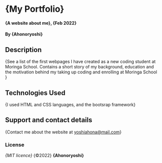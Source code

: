 # {My Portfolio}
#### {A website about me}, {Feb 2022}
#### By **{Ahonoryoshi}**
## Description
{See a list of the first webpages I have created as a new coding student at Moringa School.
Contains a short story of my background, education and the motivation behind my taking up coding and enrolling at Moringa School }
## Technologies Used
{I used HTML and CSS languages, and the bootsrap framework}
## Support and contact details
{Contact me about the website at yoshiahona@mail.com}
### License
*{MIT licence}*
{©2022} **{Ahonoryoshi}**

